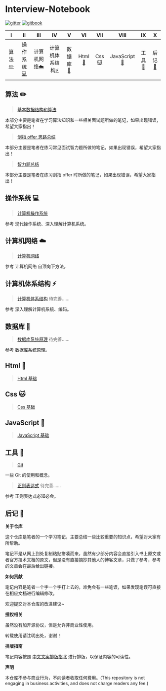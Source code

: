 # Interview-Notebook

[![gitter](https://img.shields.io/badge/_-gitter-blue.svg)]() [![gitbook](https://img.shields.io/badge/>-gitbook-blue.svg)]() 

|               Ⅰ                |                    Ⅱ                     |                   Ⅲ                    |                     Ⅳ                      |                     Ⅴ                      |                   Ⅵ                   |           Ⅶ           |                   Ⅷ                    |              Ⅸ               |            Ⅹ             |
| :----------------------------: | :--------------------------------------: | :------------------------------------: | :----------------------------------------: | :----------------------------------------: | :-----------------------------------: | :-------------------: | :------------------------------------: | :--------------------------: | :----------------------: |
| 算法[:pencil2:](#算法-pencil2) | 操作系统[:computer:](#操作系统-computer) | 计算机网络[:cloud:](#计算机网络-cloud) | 计算机体系结构[:zap:](#计算机体系结构-zap) | 数据库[:floppy_disk:](#数据库-floppy_disk) | Html [:baby_chick:](#Html-baby_chick) | Css [:cat:](#Css-cat) | JavaScript[:koala:](#JavaScript-koala) | 工具[:hammer:](#工具-hammer) | 后记[:memo:](#后记-memo) |

## 算法 :pencil2:

> [基本数据结构和算法](https://github.com/CavsZhouyou/Interview-Notebook/blob/master/%E7%AE%97%E6%B3%95/%E7%AE%97%E6%B3%95.md) 

本部分主要是笔者在学习算法知识和一些相关面试题所做的笔记，如果出现错误，希望大家指出！

> [剑指 offer 思路总结](https://github.com/CavsZhouyou/Interview-Notebook/blob/master/%E7%AE%97%E6%B3%95/%E5%89%91%E6%8C%87offer.md)

本部分主要是笔者在练习常见面试智力题所做的笔记，如果出现错误，希望大家指出！

> [智力题总结](https://github.com/CavsZhouyou/Interview-Notebook/blob/master/%E7%AE%97%E6%B3%95/%E6%99%BA%E5%8A%9B%E9%A2%98.md)

本部分主要是笔者在练习剑指 offer 时所做的笔记，如果出现错误，希望大家指出！

## 操作系统 :computer:

> [计算机操作系统](https://github.com/CavsZhouyou/Interview-Notebook/blob/master/%E6%93%8D%E4%BD%9C%E7%B3%BB%E7%BB%9F/%E8%AE%A1%E7%AE%97%E6%9C%BA%E6%93%8D%E4%BD%9C%E7%B3%BB%E7%BB%9F.md) 

参考 现代操作系统、深入理解计算机系统。

## 计算机网络 :cloud:

> [计算机网络](https://github.com/CavsZhouyou/Interview-Notebook/blob/master/%E8%AE%A1%E7%AE%97%E6%9C%BA%E7%BD%91%E7%BB%9C/%E8%AE%A1%E7%AE%97%E6%9C%BA%E7%BD%91%E7%BB%9C.md) 

参考 计算机网络 自顶向下方法。

## 计算机体系结构 :zap:

> [计算机体系结构]() 待完善......

参考 深入理解计算机系统、编码。

## 数据库 :floppy_disk:

> [数据库系统原理]() 待完善......

参考 数据库系统原理。

## Html :baby_chick:

> [Html 基础](https://github.com/CavsZhouyou/Interview-Notebook/blob/master/Html/Html.md)

## Css :cat:

> [Css 基础](https://github.com/CavsZhouyou/Interview-Notebook/tree/master/Css/Css.md)

## JavaScript :koala:

> [JavaScript 基础](https://github.com/CavsZhouyou/Interview-Notebook/tree/master/JavaScript/JavaScript.md) 

## 工具 :hammer:

> [Git](https://github.com/CavsZhouyou/Interview-Notebook/blob/master/%E5%B7%A5%E5%85%B7/%E5%B7%A5%E5%85%B7.md) 

一些 Git 的使用和概念。

> [正则表达式]() 待完善......

参考 正则表达式必知必会。


## 后记 :memo:

**关于仓库**

这个仓库是笔者的一个学习笔记，主要总结一些比较重要的知识点，希望对大家有所帮助。

笔记不是从网上到处复制粘贴拼凑而来，虽然有少部分内容会直接引入书上原文或者官方技术文档的原文，但是没有直接摘抄其他人的博客文章，只做了参考，参考的文章会在最后给出链接。

**如何贡献**

笔记内容是笔者一个字一个字打上去的，难免会有一些笔误，如果发现笔误可直接在相应文档进行编辑修改。

欢迎提交对本仓库的改进建议~

**授权相关**

虽然没有加开源协议，但是允许非商业性使用。

转载使用请注明出处，谢谢！

**排版指南**

笔记内容按照 [中文文案排版指北](http://mazhuang.org/wiki/chinese-copywriting-guidelines/) 进行排版，以保证内容的可读性。

**声明**

本仓库不参与商业行为，不向读者收取任何费用。(This repository is not engaging in business activities, and does not charge readers any fee.)
